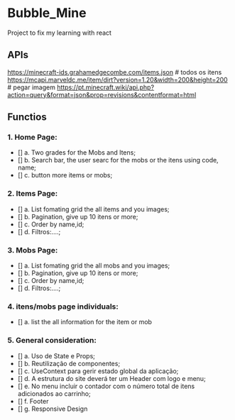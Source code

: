 # Bubble_Mine
Project to fix my learning with react



## APIs
https://minecraft-ids.grahamedgecombe.com/items.json # todos os itens
https://mcapi.marveldc.me/item/dirt?version=1.20&width=200&height=200 # pegar imagem
https://pt.minecraft.wiki/api.php?action=query&format=json&prop=revisions&contentformat=html


## Functios

### 1. Home Page:

* []  a. Two grades for the Mobs and Itens;
* []  b. Search bar, the user searc for the mobs or the itens using code, name;
* []  c. button more items or mobs;


### 2. Items Page:

* []  a. List fomating grid the all items and you images;
* []  b. Pagination, give up 10 itens or more;
* []  c. Order by name,id;
* []  d. Filtros:....;

### 3. Mobs Page:

* []  a. List fomating grid the all mobs and you images;
* []  b. Pagination, give up 10 itens or more;
* []  c. Order by name,id;
* []  d. Filtros:....;

### 4. itens/mobs page individuals:

* []  a. list the all information for the item or mob

### 5. General consideration:

* []  a. Uso de State e Props;
* []  b. Reutilização de componentes;
* []  c. UseContext para gerir estado global da aplicação;
* []  d. A estrutura do site deverá ter um Header com logo e menu;
* []  e. No menu incluir o contador com o número total de itens adicionados ao carrinho;
* []  f. Footer
* []  g. Responsive Design
